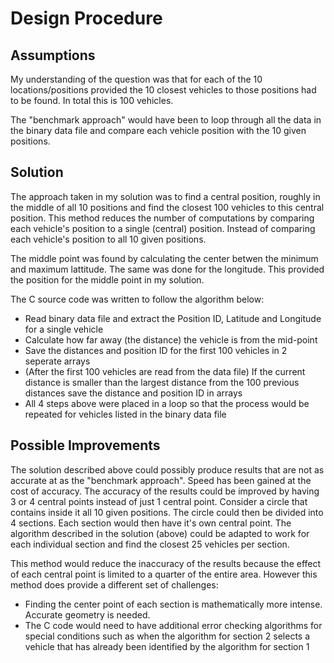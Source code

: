 # Design Procedure

## Assumptions
My understanding of the question was that for each of the 10 locations/positions provided the 10 closest vehicles to those positions
had to be found. In total this is 100 vehicles.

The "benchmark approach" would have been to loop through all the data in the binary data file and compare each vehicle position 
with the 10 given positions.

## Solution
The approach taken in my solution was to find a central position, roughly in the middle of all 10 positions and find the closest 100 
vehicles to this central position. This method reduces the number of computations by comparing each vehicle's position to a single (central) position. Instead of comparing each vehicle's position to all 10 given positions.

The middle point was found by calculating the center betwen the minimum and maximum lattitude. The same was done for the longitude. This provided the position for the middle point in my solution. 

The C source code was written to follow the algorithm below:
* Read binary data file and extract the Position ID, Latitude and Longitude for a single vehicle
* Calculate how far away (the distance) the vehicle is from the mid-point
* Save the distances and position ID for the first 100 vehicles in 2 seperate arrays
* (After the first 100 vehicles are read from the data file) If the current distance is smaller than the largest distance from the 100 previous distances save the distance and position ID in arrays
* All 4 steps above were placed in a loop so that the process would be repeated for vehicles listed in the binary data file
	

## Possible Improvements
The solution described above could possibly produce results that are not as accurate at as the "benchmark approach". Speed has been gained at the cost of accuracy. The accuracy of the results could be improved by having 3 or 4 central points instead of just 1 central point. 
Consider a circle that contains inside it all 10 given positions. The circle could then be divided into 4 sections. Each section would then have it's own central point. The algorithm described in the solution (above) could be adapted to work for each individual section and find the closest 25 vehicles per section.

This method would reduce the inaccuracy of the results because the effect of each central point is limited to a quarter of the entire area. However this method does provide a different set of challenges:
* Finding the center point of each section is mathematically more intense. Accurate geometry is needed.
* The C code would need to have additional error checking algorithms for special conditions such as when the algorithm for section 2 selects a vehicle that has already been identified by the algorithm for section 1
